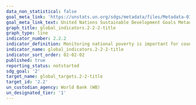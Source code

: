 ```yaml
---
data_non_statistical: false
goal_meta_link: 'https://unstats.un.org/sdgs/metadata/files/Metadata-01-02-01.pdf '
goal_meta_link_text: United Nations Sustainable Development Goals Metadata (PDF 98.2 KB)
graph_title: global_indicators.2-2-2-title
graph_type: line
indicator_number: 2.2.2
indicator_definition: Monitoring national poverty is important for country-specific development agendas. National poverty lines are used to make more accurate estimates of poverty consistent with the country’s specific economic and social circumstances, and are not intended for international comparisons of poverty rates.
indicator_name: global_indicators.2-2-2-title
indicator_sort_order: 02-02-02
published: true
reporting_status: notstarted
sdg_goal: '2'
target_name: global_targets.2-2-title
target_id: '2.2'
un_custodian_agency: World Bank (WB)
un_designated_tier: '1'
---
```

